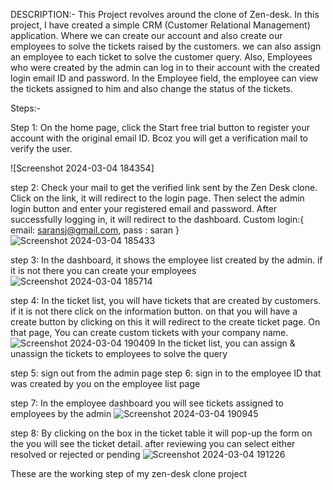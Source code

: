 DESCRIPTION:-
This Project revolves around the clone of Zen-desk. In this project, I have created a simple CRM (Customer Relational  Management) application. Where we can create our account and also create our employees to solve the tickets raised by the customers. we can also assign an employee to each ticket to solve the customer query. Also, Employees who were created by the admin can log in to their  account with the created login email ID and password. In the Employee field, the employee can view the tickets assigned to him and also change the status of the tickets.

Steps:-

Step 1: On the home page, click the Start free trial button to register your account with the original email ID. Bcoz you will get a verification mail to verify the user.

![Screenshot 2024-03-04 184354]

step 2: Check your mail to get the verified link sent by the Zen Desk clone. Click on the link, it will redirect to the login page. Then select the admin login button and enter your registered email and password. After successfully logging in, it will redirect to the dashboard.
Custom login:{ email: saransj@gmail.com, pass : saran }
![Screenshot 2024-03-04 185433](https://github.com/Madanraj0519/ZenDesk/assets/125730836/cb8da043-054d-415f-af79-b54fb0e65d96)

step 3: In the dashboard, it shows the employee list created by the admin. if it is not there you can create your employees
![Screenshot 2024-03-04 185714](https://github.com/Madanraj0519/ZenDesk/assets/125730836/1e96b5fc-dfa7-473d-bf12-4587d30c8287)

step 4: In the ticket list, you will have tickets that are created by customers. if it is not there click on the information button. on that you will have a create button by clicking on this it will redirect to the create ticket page. On that page,  You can create custom tickets with your company name.
![Screenshot 2024-03-04 190409](https://github.com/Madanraj0519/ZenDesk/assets/125730836/1f8e0002-2125-42af-9ee0-d9c8a9b5f51f)
In the ticket list,  you can assign & unassign the tickets to employees to solve the query


step 5: sign out from the admin page
step 6: sign in to the employee ID that was created by you  on the employee list page

step 7: In the employee dashboard you will see tickets assigned to employees by the admin
![Screenshot 2024-03-04 190945](https://github.com/Madanraj0519/ZenDesk/assets/125730836/595f603b-e30d-41b3-8caa-24d65d89d88c)

step 8: By clicking on the box in the ticket table it will pop-up the form on the you will see the ticket detail. after reviewing you can select either resolved or rejected or pending
![Screenshot 2024-03-04 191226](https://github.com/Madanraj0519/ZenDesk/assets/125730836/cbc80a55-f4b2-4de6-a32d-74dcfd348f12)

These are the working step of my zen-desk clone project


